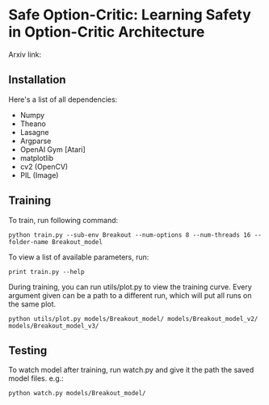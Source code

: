 # Safe Option-Critic: Learning Safety in Option-Critic Architecture

Arxiv link:

## Installation

Here's a list of all dependencies:

- Numpy
- Theano
- Lasagne
- Argparse
- OpenAI Gym [Atari]
- matplotlib
- cv2 (OpenCV)
- PIL (Image)

## Training

To train, run following command:
```
python train.py --sub-env Breakout --num-options 8 --num-threads 16 --folder-name Breakout_model
```

To view a list of available parameters, run:
```
print train.py --help
```

During training, you can run utils/plot.py to view the training curve. Every argument given can be a path to a different run, which will put all runs on the same plot.
```
python utils/plot.py models/Breakout_model/ models/Breakout_model_v2/ models/Breakout_model_v3/
```

## Testing

To watch model after training, run watch.py and give it the path the saved model files. e.g.:
```
python watch.py models/Breakout_model/
```

